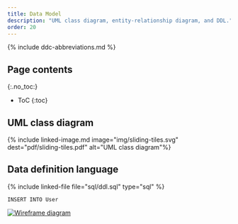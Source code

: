 ```yaml
---
title: Data Model
description: "UML class diagram, entity-relationship diagram, and DDL."
order: 20
---
```


{% include ddc-abbreviations.md %}

## Page contents
{:.no_toc:}

- ToC
{:toc}

## UML class diagram

{% include linked-image.md image="img/sliding-tiles.svg" dest="pdf/sliding-tiles.pdf" alt="UML class diagram"%}

## Data definition language

{% include linked-file file="sql/ddl.sql" type="sql" %}

```sqlite
INSERT INTO User
```

[![Wireframe diagram](img/Wireframe.svg)](pdf/wireframe.pdf)